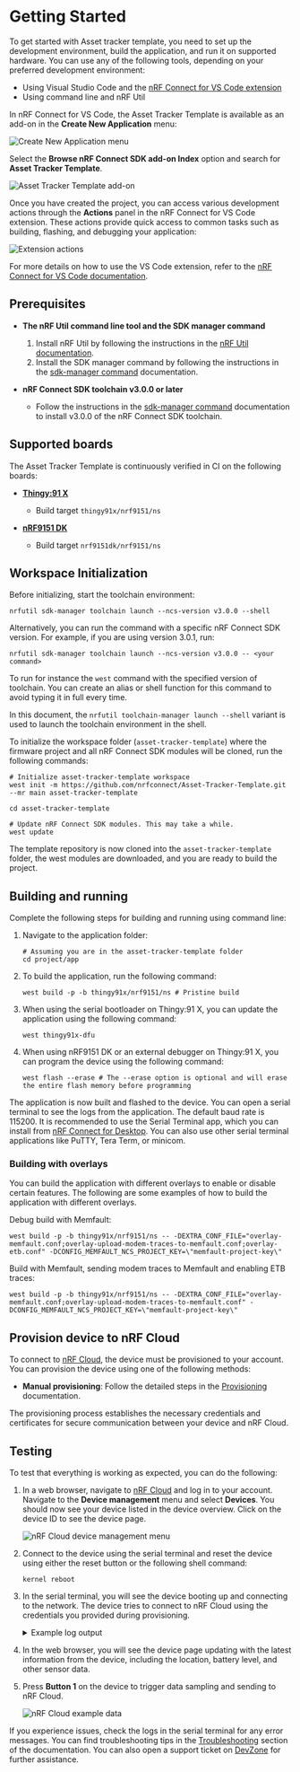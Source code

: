 # Getting Started

To get started with Asset tracker template, you need to set up the development environment, build the application, and run it on supported hardware.
You can use any of the following tools, depending on your preferred development environment:

* Using Visual Studio Code and the [nRF Connect for VS Code extension](https://docs.nordicsemi.com/bundle/nrf-connect-vscode/page/index.html)
* Using command line and nRF Util

In nRF Connect for VS Code, the Asset Tracker Template is available as an add-on in the **Create New Application** menu:

![Create New Application menu](../images/create_new_app.png)

Select the **Browse nRF Connect SDK add-on Index** option and search for **Asset Tracker Template**.

![Asset Tracker Template add-on](../images/addon_att.png)

Once you have created the project, you can access various development actions through the **Actions** panel in the nRF Connect for VS Code extension. These actions provide quick access to common tasks such as building, flashing, and debugging your application:

![Extension actions](../images/actions.png)

For more details on how to use the VS Code extension, refer to the [nRF Connect for VS Code documentation](https://docs.nordicsemi.com/bundle/nrf-connect-vscode/page/index.html).

## Prerequisites

* **The nRF Util command line tool and the SDK manager command**

    1. Install nRF Util by following the instructions in the [nRF Util documentation](https://docs.nordicsemi.com/bundle/nrfutil/page/guides/installing.html).
    1. Install the SDK manager command by following the instructions in the [sdk-manager command](https://docs.nordicsemi.com/bundle/nrfutil/page/nrfutil-sdk-manager/nrfutil-sdk-manager.html) documentation.

* **nRF Connect SDK toolchain v3.0.0 or later**

    - Follow the instructions in the [sdk-manager command](https://docs.nordicsemi.com/bundle/nrfutil/page/nrfutil-sdk-manager/nrfutil-sdk-manager.html) documentation to install v3.0.0 of the nRF Connect SDK toolchain.

## Supported boards

The Asset Tracker Template is continuously verified in CI on the following boards:

- **[Thingy:91 X](https://www.nordicsemi.com/Products/Development-hardware/Nordic-Thingy-91-X)**

    - Build target `thingy91x/nrf9151/ns`

- **[nRF9151 DK](https://www.nordicsemi.com/Products/Development-hardware/nRF9151-DK)**

    - Build target `nrf9151dk/nrf9151/ns`

## Workspace Initialization

Before initializing, start the toolchain environment:

```shell
nrfutil sdk-manager toolchain launch --ncs-version v3.0.0 --shell
```

Alternatively, you can run the command with a specific nRF Connect SDK version. For example, if you are using version 3.0.1, run:

```shell
nrfutil sdk-manager toolchain launch --ncs-version v3.0.0 -- <your command>
```

To run for instance the `west` command with the specified version of toolchain. You can create an alias or shell function for this command to avoid typing it in full every time.

In this document, the `nrfutil toolchain-manager launch --shell` variant is used to launch the toolchain environment in the shell.

To initialize the workspace folder (`asset-tracker-template`) where the firmware project and all nRF Connect SDK modules will be cloned, run the following commands:

```shell
# Initialize asset-tracker-template workspace
west init -m https://github.com/nrfconnect/Asset-Tracker-Template.git --mr main asset-tracker-template

cd asset-tracker-template

# Update nRF Connect SDK modules. This may take a while.
west update
```

The template repository is now cloned into the `asset-tracker-template` folder, the west modules are downloaded, and you are ready to build the project.

## Building and running

Complete the following steps for building and running using command line:

1. Navigate to the application folder:

    ```shell
    # Assuming you are in the asset-tracker-template folder
    cd project/app
    ```

1. To build the application, run the following command:

    ```shell
    west build -p -b thingy91x/nrf9151/ns # Pristine build
    ```

1. When using the serial bootloader on Thingy:91 X, you can update the application using the following command:

    ```shell
    west thingy91x-dfu
    ```

1. When using nRF9151 DK or an external debugger on Thingy:91 X, you can program the device using the following command:

    ```shell
    west flash --erase # The --erase option is optional and will erase the entire flash memory before programming
    ```

The application is now built and flashed to the device. You can open a serial terminal to see the logs from the application. The default baud rate is 115200. It is recommended to use the Serial Terminal app, which you can install from [nRF Connect for Desktop](https://www.nordicsemi.com/Products/Development-tools/nRF-Connect-for-Desktop). You can also use other serial terminal applications like PuTTY, Tera Term, or minicom.

### Building with overlays

You can build the application with different overlays to enable or disable certain features. The following are some examples of how to build the application with different overlays.

Debug build with Memfault:

```shell
west build -p -b thingy91x/nrf9151/ns -- -DEXTRA_CONF_FILE="overlay-memfault.conf;overlay-upload-modem-traces-to-memfault.conf;overlay-etb.conf" -DCONFIG_MEMFAULT_NCS_PROJECT_KEY=\"memfault-project-key\"
```

Build with Memfault, sending modem traces to Memfault and enabling ETB traces:

```shell
west build -p -b thingy91x/nrf9151/ns -- -DEXTRA_CONF_FILE="overlay-memfault.conf;overlay-upload-modem-traces-to-memfault.conf" -DCONFIG_MEMFAULT_NCS_PROJECT_KEY=\"memfault-project-key\"
```

## Provision device to nRF Cloud

To connect to [nRF Cloud](https://nrfcloud.com), the device must be provisioned to your account. You can provision the device using one of the following methods:

* **Manual provisioning**: Follow the detailed steps in the [Provisioning](provisioning.md) documentation.

The provisioning process establishes the necessary credentials and certificates for secure communication between your device and nRF Cloud.

## Testing

To test that everything is working as expected, you can do the following:

1. In a web browser, navigate to [nRF Cloud](https://nrfcloud.com) and log in to your account. Navigate to the **Device management** menu and select **Devices**. You should now see your device listed in the device overview. Click on the device ID to see the device page.

    ![nRF Cloud device management menu](../images/nrfcloud_devices.png)

1. Connect to the device using the serial terminal and reset the device using either the reset button or the following shell command:

    ```shell
    kernel reboot
    ```

1. In the serial terminal, you will see the device booting up and connecting to the network. The device tries to connect to nRF Cloud using the credentials you provided during provisioning.

    <details>

    <summary>Example log output</summary>

    ```shell

    *** Booting nRF Connect SDK v3.0.0-3bfc46578e42 ***
    *** Using Zephyr OS v4.0.99-a0e545cb437a ***
    Attempting to boot slot 0.
    Attempting to boot from address 0x8200.
    I: Trying to get Firmware version
    I: Verifying signature against key 0.
    I: Hash: 0x3e...f9
    I: Firmware signature verified.
    Firmware version 2
    All pins have been configured as non-secure
    Booting TF-M v2.1.1-ncs4
    [Sec Thread] Secure image initializing!
    TF-M isolation level is: 0x00000001
    TF-M Float ABI: Hard
    Lazy stacking enabled

    [00:00:00.257,324] <inf> spi_nor: GD25LE255E@0: 32 MiBy flash
    [00:00:00.311,828] <inf> wifi_nrf_bus: SPIM spi@b000: freq = 8 MHz
    [00:00:00.311,889] <inf> wifi_nrf_bus: SPIM spi@b000: latency = 0
    ]mJ*** Using nRF Connect SDK v3.0.0-3bfc46578e42 ***
    *** Using Zephyr OS v4.0.99-a0e545cb437a ***
    [00:00:00.520,202] <dbg> main: main: Main has started
    [00:00:00.520,263] <dbg> main: running_entry: running_entry
    [00:00:00.520,294] <dbg> main: idle_entry: idle_entry
    [00:00:00.520,477] <dbg> main: idle_entry: idle_entry
    [00:00:00.520,812] <dbg> cloud: cloud_thread: cloud  module task started
    [00:00:00.520,874] <dbg> cloud: state_running_entry: state_running_entry
    [00:00:00.520,996] <dbg> cloud: state_disconnected_entry: state_disconnected_entry
    [00:00:00.521,514] <dbg> environmental_module: environmental_task: Environmental module task started
    [00:00:00.521,636] <dbg> fota: fota_task: FOTA module task started
    [00:00:00.521,728] <dbg> fota: state_running_entry: state_running_entry
    [00:00:00.522,949] <dbg> location_module: location_module_thread: Location module task started
    [00:00:00.523,010] <dbg> location_module: state_running_entry: state_running_entry
    [00:00:00.523,345] <dbg> network: state_running_entry: state_running_entry
    [00:00:00.523,376] <inf> network: Bringing network interface up and connecting to the network
    [00:00:00.523,803] <dbg> power: power_task: Power module task started
    [00:00:00.550,445] <dbg> location_module: state_running_entry: Location library initialized
    [00:00:00.586,822] <inf> nrf_cloud_fota_common: Saved job: , type: 6, validate: 0, bl: 0x0
    [00:00:00.625,976] <dbg> fota: state_waiting_for_poll_request_entry: state_waiting_for_poll_request_entry
    [00:00:00.859,680] <dbg> network: state_running_entry: Network module started
    [00:00:00.859,710] <dbg> network: state_disconnected_entry: state_disconnected_entry
    [00:00:00.859,741] <dbg> network: state_disconnected_searching_entry: state_disconnected_searching_entry
    [00:00:00.864,227] <inf> wifi_nrf_bus: SPIM spi@b000: freq = 8 MHz
    [00:00:00.864,257] <inf> wifi_nrf_bus: SPIM spi@b000: latency = 0
    [00:00:01.109,924] <dbg> location_module: on_cfun: Modem CFUN mode: 21
    [00:00:03.170,928] <dbg> network: lte_lc_evt_handler: PSM parameters received, TAU: 7200, Active time: 6
    [00:00:03.171,447] <dbg> network: lte_lc_evt_handler: eDRX parameters received, mode: 7, eDRX: 5.12 s, PTW: 1.28 s
    [00:00:03.171,752] <inf> network: Network connectivity established
    [00:00:03.172,821] <dbg> cloud: state_connecting_entry: state_connecting_entry
    [00:00:03.172,851] <dbg> cloud: state_connecting_attempt_entry: state_connecting_attempt_entry
    [00:00:03.174,224] <dbg> network: state_connected_entry: state_connected_entry
    [00:00:03.288,574] <inf> cloud: Connecting to nRF Cloud CoAP with client ID: 23437848-3230-4d7d-80ab-971ac066a8ce
    [00:00:04.818,969] <inf> nrf_cloud_coap_transport: Request authorization with JWT
    [00:00:05.076,232] <inf> nrf_cloud_coap_transport: Authorization result_code: 2.01
    [00:00:05.076,354] <inf> nrf_cloud_coap_transport: Authorized
    [00:00:05.076,568] <inf> nrf_cloud_coap_transport: DTLS CID is active
    [00:00:11.381,195] <dbg> cloud: state_connected_entry: state_connected_entry
    [00:00:11.381,225] <inf> cloud: Connected to Cloud
    [00:00:11.381,317] <dbg> cloud: state_connected_ready_entry: state_connected_ready_entry
    [00:00:11.381,622] <dbg> main: triggering_entry: triggering_entry
    [00:00:11.381,683] <dbg> main: sample_data_entry: sample_data_entry
    [00:00:11.382,415] <dbg> cloud: shadow_get: Requesting device shadow from the device
    [00:00:11.383,666] <dbg> location_module: handle_location_chan: Location search trigger received, getting location
    [00:00:11.628,173] <dbg> cloud: shadow_get: No shadow delta changes available
    [00:00:20.751,007] <dbg> location_module: location_event_handler: Got location: lat: 63.421421, lon: 10.437868, acc: 15.000000, method: Wi-Fi
    [00:00:20.751,953] <dbg> main: wait_for_trigger_entry: wait_for_trigger_entry
    [00:00:20.751,983] <dbg> main: wait_for_trigger_entry: Next trigger in 591 seconds
    [00:00:20.752,685] <dbg> cloud: state_connected_ready_run: Poll shadow trigger received
    [00:00:20.752,777] <dbg> cloud: shadow_get: Requesting device shadow from the device
    [00:00:20.753,997] <dbg> power: state_running_run: Battery percentage sample request received, getting battery data
    [00:00:20.754,089] <dbg> environmental_module: state_running_run: Environmental values sample request received, getting data
    [00:00:20.754,180] <dbg> fota: state_polling_for_update_entry: state_polling_for_update_entry
    [00:00:20.754,211] <inf> nrf_cloud_fota_poll: Checking for FOTA job...
    [00:00:20.760,650] <dbg> environmental_module: sample_sensors: Temperature: 26.86 C, Pressure: 100.92 Pa, Humidity: 33.61 %
    [00:00:20.762,695] <dbg> power: sample: State of charge: 79.000000
    [00:00:20.762,756] <dbg> power: sample: The battery is charging
    [00:00:20.976,806] <dbg> cloud: shadow_get: No shadow delta changes available
    ```

    </details>

1. In the web browser, you will see the device page updating with the latest information from the device, including the location, battery level, and other sensor data.

1. Press **Button 1** on the device to trigger data sampling and sending to nRF Cloud.

    ![nRF Cloud example data](../images/nrf_cloud_example_data.png)

If you experience issues, check the logs in the serial terminal for any error messages. You can find troubleshooting tips in the [Troubleshooting](tooling_troubleshooting.md) section of the documentation.
You can also open a support ticket on [DevZone](https://devzone.nordicsemi.com) for further assistance.
